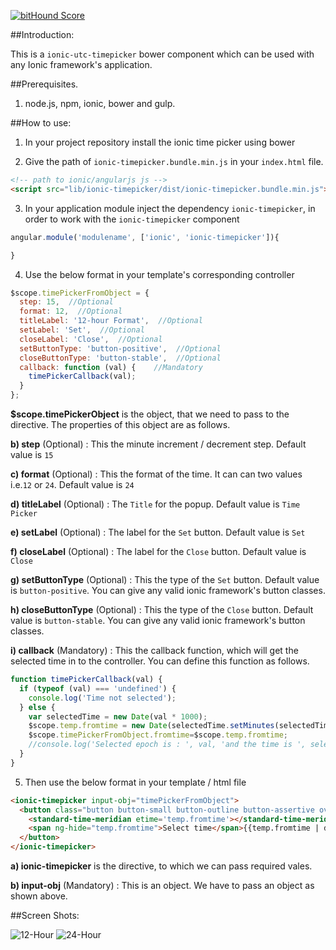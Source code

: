 [![bitHound Score](https://www.bithound.io/github/rajeshwarpatlolla/ionic-timepicker/badges/score.svg)](https://www.bithound.io/github/rajeshwarpatlolla/ionic-timepicker)

##Introduction:

This is a `ionic-utc-timepicker` bower component which can be used with any Ionic framework's application.

##Prerequisites.

1) node.js, npm, ionic, bower and gulp.

##How to use:

1) In your project repository install the ionic time picker using bower


2) Give the path of  `ionic-timepicker.bundle.min.js` in your `index.html` file.

````html
<!-- path to ionic/angularjs js -->
<script src="lib/ionic-timepicker/dist/ionic-timepicker.bundle.min.js"></script>
````    

3) In your application module inject the dependency `ionic-timepicker`, in order to work with the `ionic-timepicker` component

````javascript
angular.module('modulename', ['ionic', 'ionic-timepicker']){

}
````

4) Use the below format in your template's corresponding controller

````javascript
$scope.timePickerFromObject = {
  step: 15,  //Optional
  format: 12,  //Optional
  titleLabel: '12-hour Format',  //Optional
  setLabel: 'Set',  //Optional
  closeLabel: 'Close',  //Optional
  setButtonType: 'button-positive',  //Optional
  closeButtonType: 'button-stable',  //Optional
  callback: function (val) {    //Mandatory
    timePickerCallback(val);
  }
};
````

**$scope.timePickerObject** is the object, that we need to pass to the directive. The properties of this object are as follows.

**b) step** (Optional) : This the minute increment / decrement step. Default value is `15`

**c) format** (Optional) : This the format of the time. It can can two values i.e.`12` or `24`. Default value is `24`

**d) titleLabel** (Optional) : The `Title` for the popup. Default value is `Time Picker`

**e) setLabel** (Optional) : The label for the `Set` button. Default value is `Set`

**f) closeLabel** (Optional) : The label for the `Close` button. Default value is `Close`

**g) setButtonType** (Optional) : This the type of the `Set` button. Default value is `button-positive`. You can give any valid ionic framework's button classes. 

**h) closeButtonType** (Optional) : This the type of the `Close` button. Default value is `button-stable`. You can give any valid ionic framework's button classes.

**i) callback** (Mandatory) : This the callback function, which will get the selected time in to the controller. You can define this function as follows.
````javascript
function timePickerCallback(val) {
  if (typeof (val) === 'undefined') {
    console.log('Time not selected');
  } else {
    var selectedTime = new Date(val * 1000);
    $scope.temp.fromtime = new Date(selectedTime.setMinutes(selectedTime.getMinutes()-330));
    $scope.timePickerFromObject.fromtime=$scope.temp.fromtime;
    //console.log('Selected epoch is : ', val, 'and the time is ', selectedTime.getUTCHours(), ':', selectedTime.getUTCMinutes(), 'in UTC');
  }
}
````

5) Then use the below format in your template / html file

````html
<ionic-timepicker input-obj="timePickerFromObject">
  <button class="button button-small button-outline button-assertive overflowShow" >
    <standard-time-meridian etime='temp.fromtime'></standard-time-meridian>
    <span ng-hide="temp.fromtime">Select time</span>{{temp.fromtime | date:'hh:mm a'}}
  </button>
</ionic-timepicker>
````

**a) ionic-timepicker**  is the directive, to which we can pass required vales.

**b) input-obj** (Mandatory) : This is an object. We have to pass an object as shown above.

##Screen Shots:

![12-Hour](https://lh6.googleusercontent.com/-UL18wuskI_A/VNHkGj8tdwI/AAAAAAAADdU/5tBbZcF6_es/w328-h494-no/TimePicker-1.jpg "12-Hour")
![24-Hour](https://lh5.googleusercontent.com/-xgqgH2zRSuA/VNHkGQ6R8cI/AAAAAAAADdQ/5gGJ1nUqmA0/w328-h494-no/TimePicker-2.jpg "24-Hour.")
